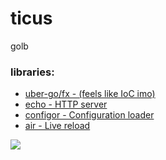 # ticus

golb

### libraries:
- [uber-go/fx - (feels like IoC imo)](https://github.com/uber-go/fx)
- [echo - HTTP server](https://github.com/labstack/echo)
- [configor - Configuration loader](https://github.com/jinzhu/configor)
- [air - Live reload](https://github.com/air-verse/air)

<img src="https://github.com/egonelbre/gophers/blob/master/.thumb/animation/gopher-dance-long-3x.gif?raw=">
